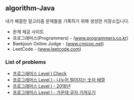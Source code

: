 ## algorithm-Java
내가 해결한 알고리즘 문제들을 기록하기 위해 생성한 저장소입니다.
* 문제 제공 사이트
 * 프로그래머스(Programmers) - (www.programmers.co.kr)
 * Baekjoon Online Judge - (www.cmicpc.net)
 * LeetCode - (www.leetcode.com)

### List of problems
* [프로그래머스 Level I Check](https://github.com/Frankle97/algorithm-Java/tree/master/algorithm-Java/src/main/java/programmers_check_level)
* [프로그래머스 Level I - 나누어 떨어지는 숫자 배열](https://github.com/Frankle97/algorithm-Java/tree/master/algorithm-Java/src/main/java/division_of_array)
* [프로그래머스 Level I - 2016년](https://github.com/Frankle97/algorithm-Java/tree/master/algorithm-Java/src/main/java/find_day_of_week)
* [프로그래머스 Level I - 가운데 글자 가져오기](https://github.com/Frankle97/algorithm-Java/blob/master/algorithm-Java/src/main/java/find_middle_word/FindMiddleWord.java)

